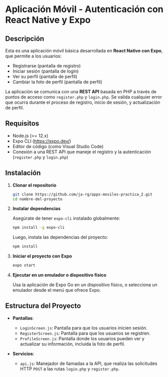 # Aplicación Móvil - Autenticación con React Native y Expo

## Descripción

Esta es una aplicación móvil básica desarrollada en **React Native con Expo**, que permite a los usuarios:

- Registrarse (pantalla de registro)
- Iniciar sesión (pantalla de login)
- Ver su perfil (pantalla de perfil)
- Cambiar la foto de perfil (pantalla de perfil)

La aplicación se comunica con una **REST API** basada en PHP a través de puntos de acceso como `register.php` y `login.php`. Se valida cualquier error que ocurra durante el proceso de registro, inicio de sesión, y actualización de perfil.

## Requisitos

- Node.js (>= 12.x)
- Expo CLI (https://expo.dev/)
- Editor de código (como Visual Studio Code)
- Conexión a una REST API que maneje el registro y la autenticación (`register.php` y `login.php`)

## Instalación

1. **Clonar el repositorio**

   ```bash
   git clone https://github.com/ja-rg/apps-moviles-practica_2.git
   cd nombre-del-proyecto
   ```

2. **Instalar dependencias**

   Asegúrate de tener `expo-cli` instalado globalmente:

   ```bash
   npm install -g expo-cli
   ```

   Luego, instala las dependencias del proyecto:

   ```bash
   npm install
   ```

3. **Iniciar el proyecto con Expo**

   ```bash
   expo start
   ```

4. **Ejecutar en un emulador o dispositivo físico**

   Usa la aplicación de Expo Go en un dispositivo físico, o selecciona un emulador desde el menú que ofrece Expo.

## Estructura del Proyecto

- **Pantallas**:
  - `LoginScreen.js`: Pantalla para que los usuarios inicien sesión.
  - `RegisterScreen.js`: Pantalla para que los usuarios se registren.
  - `ProfileScreen.js`: Pantalla donde los usuarios pueden ver y actualizar su información, incluida la foto de perfil.
  
- **Servicios**:
  - `api.js`: Manejador de llamadas a la API, que realiza las solicitudes HTTP `POST` a las rutas `login.php` y `register.php`.
